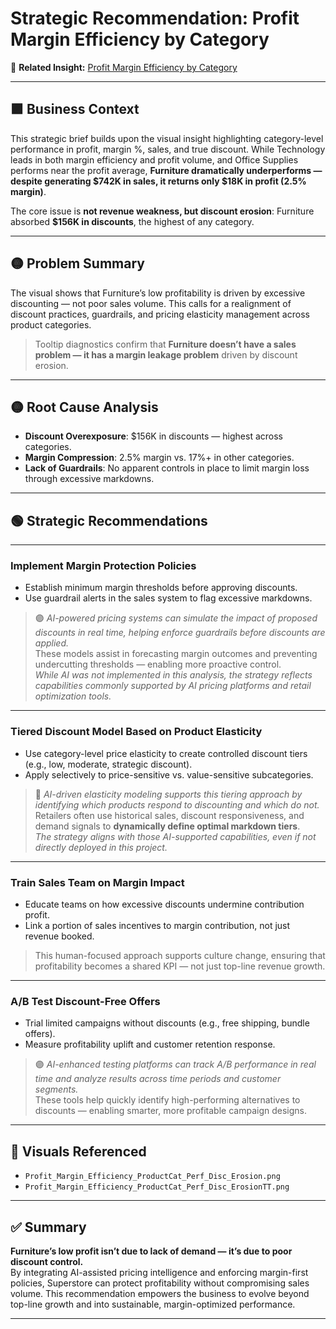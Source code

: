 # Strategic Recommendation: Profit Margin Efficiency by Category

📁 **Related Insight:** [Profit Margin Efficiency by Category](../docs/Insights/Profit_Margin_Efficiency_By_Category.md)

---

## 🟪 Business Context

This strategic brief builds upon the visual insight highlighting category-level performance in profit, margin %, sales, and true discount. While Technology leads in both margin efficiency and profit volume, and Office Supplies performs near the profit average, **Furniture dramatically underperforms — despite generating $742K in sales, it returns only $18K in profit (2.5% margin)**.

The core issue is **not revenue weakness, but discount erosion**: Furniture absorbed **$156K in discounts**, the highest of any category.

---

## 🟡 Problem Summary

The visual shows that Furniture’s low profitability is driven by excessive discounting — not poor sales volume. This calls for a realignment of discount practices, guardrails, and pricing elasticity management across product categories.

> Tooltip diagnostics confirm that **Furniture doesn’t have a sales problem — it has a margin leakage problem** driven by discount erosion.

---

## 🟡 Root Cause Analysis

- **Discount Overexposure**: $156K in discounts — highest across categories.  
- **Margin Compression**: 2.5% margin vs. 17%+ in other categories.  
- **Lack of Guardrails**: No apparent controls in place to limit margin loss through excessive markdowns.

---

## 🟢 Strategic Recommendations

---

### **Implement Margin Protection Policies**

- Establish minimum margin thresholds before approving discounts.  
- Use guardrail alerts in the sales system to flag excessive markdowns.  

> 🟣 *AI-powered pricing systems can simulate the impact of proposed discounts in real time, helping enforce guardrails before discounts are applied.*  
> These models assist in forecasting margin outcomes and preventing undercutting thresholds — enabling more proactive control.  
> *While AI was not implemented in this analysis, the strategy reflects capabilities commonly supported by AI pricing platforms and retail optimization tools.*

---

### **Tiered Discount Model Based on Product Elasticity**

- Use category-level price elasticity to create controlled discount tiers (e.g., low, moderate, strategic discount).  
- Apply selectively to price-sensitive vs. value-sensitive subcategories.  

> 🔵 *AI-driven elasticity modeling supports this tiering approach by identifying which products respond to discounting and which do not.*  
> Retailers often use historical sales, discount responsiveness, and demand signals to **dynamically define optimal markdown tiers**.  
> *The strategy aligns with those AI-supported capabilities, even if not directly deployed in this project.*

---

### **Train Sales Team on Margin Impact**

- Educate teams on how excessive discounts undermine contribution profit.  
- Link a portion of sales incentives to margin contribution, not just revenue booked.

> This human-focused approach supports culture change, ensuring that profitability becomes a shared KPI — not just top-line revenue growth.

---

### **A/B Test Discount-Free Offers**

- Trial limited campaigns without discounts (e.g., free shipping, bundle offers).  
- Measure profitability uplift and customer retention response.  

> 🟣 *AI-enhanced testing platforms can track A/B performance in real time and analyze results across time periods and customer segments.*  
> These tools help quickly identify high-performing alternatives to discounts — enabling smarter, more profitable campaign designs.

---

## 📁 Visuals Referenced

- `Profit_Margin_Efficiency_ProductCat_Perf_Disc_Erosion.png`  
- `Profit_Margin_Efficiency_ProductCat_Perf_Disc_ErosionTT.png`

---

## ✅ Summary

**Furniture’s low profit isn’t due to lack of demand — it’s due to poor discount control.**  
By integrating AI-assisted pricing intelligence and enforcing margin-first policies, Superstore can protect profitability without compromising sales volume. This recommendation empowers the business to evolve beyond top-line growth and into sustainable, margin-optimized performance.

---
